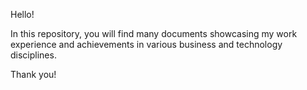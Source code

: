 Hello!

In this repository, you will find many documents showcasing my work experience and achievements in various business and technology disciplines.

Thank you!
